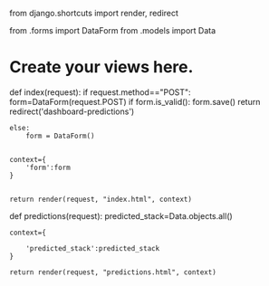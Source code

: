 from django.shortcuts import render, redirect

from .forms import DataForm
from .models import Data

# Create your views here.

def index(request):
    if request.method=="POST":
        form=DataForm(request.POST)
        if form.is_valid():
            form.save()
            return redirect('dashboard-predictions')  

    else:
        form = DataForm()

    
    context={
        'form':form
    }

    
    return render(request, "index.html", context) 




def predictions(request):
    predicted_stack=Data.objects.all()

    context={

        'predicted_stack':predicted_stack
    }

    return render(request, "predictions.html", context)
